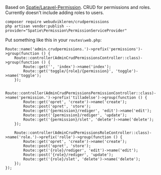 
Based on [Spatie/Laravel-Permission](https://spatie.be/docs/laravel-permission/v6/introduction). CRUD for permissions and roles. Currently doesn't include adding roles to users. 

```
composer require webudvikleren/crudpermissions
php artisan vendor:publish --provider="Spatie\Permission\PermissionServiceProvider"
```

Put something like this in your `routes\web.php`:

```
Route::name('admin.crudpermissions.')->prefix('permissions')->group(function () {
	Route::controller(AdminCrudPermissionsController::class)->group(function () {
		Route::get('', 'index')->name('index');
		Route::get('toggle/{role}/{permission}', 'toggle')->name('toggle');
	});

	Route::controller(AdminCrudPermissionsPermissionController::class)->name('permission.')->prefix('tilladelse')->group(function () {
		Route::get('opret', 'create')->name('create');
		Route::post('opret', 'store');
		Route::get('{permission}/rediger', 'edit')->name('edit');
		Route::post('{permission}/rediger', 'update');
		Route::get('{permission}/slet', 'delete')->name('delete');
	});

	Route::controller(AdminCrudPermissionsRoleController::class)->name('role.')->prefix('rolle')->group(function () {
		Route::get('opret', 'create')->name('create');
		Route::post('opret', 'store');
		Route::get('{role}/rediger', 'edit')->name('edit');
		Route::post('{role}/rediger', 'update');
		Route::get('{role}/slet', 'delete')->name('delete');
	});
});
```